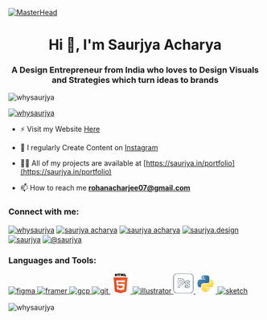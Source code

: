 [![MasterHead](https://opengraph.b-cdn.net/production/images/25eefb78-41b4-44dc-85ec-ae7c4b120f0d.png?token=vUwUWIc9HRBsKl5W8EvLmwG35ehL2FyYvzR-_extG5U&height=630&width=1200&expires=33269817660)](https://rishavchanda.io)
<h1 align="center">Hi 👋, I'm Saurjya Acharya</h1>
<h3 align="center">A Design Entrepreneur from India who loves to Design Visuals and Strategies which turn ideas to brands</h3>

<p align="left"> <img src="https://komarev.com/ghpvc/?username=whysaurjya&label=Profile%20views&color=0e75b6&style=flat" alt="whysaurjya" /> </p>

<p align="left"> <a href="https://twitter.com/whysaurjya" target="blank"><img src="https://img.shields.io/twitter/follow/whysaurjya?logo=twitter&style=for-the-badge" alt="whysaurjya" /></a> </p>

- ⚡ Visit my Website [Here](https://saurjya.in/)

- 📝 I regularly Create Content on [Instagram](https://www.instagram.com/saurjya.design/)

- 👨‍💻 All of my projects are available at [https://saurjya.in/portfolio](https://saurjya.in/portfolio)

- 📫 How to reach me **rohanacharjee07@gmail.com**

<h3 align="left">Connect with me:</h3>
<p align="left">
<a href="https://twitter.com/whysaurjya" target="blank"><img align="center" src="https://raw.githubusercontent.com/rahuldkjain/github-profile-readme-generator/master/src/images/icons/Social/twitter.svg" alt="whysaurjya" height="30" width="40" /></a>
<a href="https://linkedin.com/in/saurjya acharya" target="blank"><img align="center" src="https://raw.githubusercontent.com/rahuldkjain/github-profile-readme-generator/master/src/images/icons/Social/linked-in-alt.svg" alt="saurjya acharya" height="30" width="40" /></a>
<a href="https://fb.com/saurjya acharya" target="blank"><img align="center" src="https://raw.githubusercontent.com/rahuldkjain/github-profile-readme-generator/master/src/images/icons/Social/facebook.svg" alt="saurjya acharya" height="30" width="40" /></a>
<a href="https://instagram.com/saurjya.design" target="blank"><img align="center" src="https://raw.githubusercontent.com/rahuldkjain/github-profile-readme-generator/master/src/images/icons/Social/instagram.svg" alt="saurjya.design" height="30" width="40" /></a>
<a href="https://dribbble.com/saurjya" target="blank"><img align="center" src="https://raw.githubusercontent.com/rahuldkjain/github-profile-readme-generator/master/src/images/icons/Social/dribbble.svg" alt="saurjya" height="30" width="40" /></a>
<a href="https://medium.com/@saurjya" target="blank"><img align="center" src="https://raw.githubusercontent.com/rahuldkjain/github-profile-readme-generator/master/src/images/icons/Social/medium.svg" alt="@saurjya" height="30" width="40" /></a>
</p>

<h3 align="left">Languages and Tools:</h3>
<p align="left"> <a href="https://www.figma.com/" target="_blank" rel="noreferrer"> <img src="https://www.vectorlogo.zone/logos/figma/figma-icon.svg" alt="figma" width="40" height="40"/> </a> <a href="https://www.framer.com/" target="_blank" rel="noreferrer"> <img src="https://www.vectorlogo.zone/logos/framer/framer-icon.svg" alt="framer" width="40" height="40"/> </a> <a href="https://cloud.google.com" target="_blank" rel="noreferrer"> <img src="https://www.vectorlogo.zone/logos/google_cloud/google_cloud-icon.svg" alt="gcp" width="40" height="40"/> </a> <a href="https://git-scm.com/" target="_blank" rel="noreferrer"> <img src="https://www.vectorlogo.zone/logos/git-scm/git-scm-icon.svg" alt="git" width="40" height="40"/> </a> <a href="https://www.w3.org/html/" target="_blank" rel="noreferrer"> <img src="https://raw.githubusercontent.com/devicons/devicon/master/icons/html5/html5-original-wordmark.svg" alt="html5" width="40" height="40"/> </a> <a href="https://www.adobe.com/in/products/illustrator.html" target="_blank" rel="noreferrer"> <img src="https://www.vectorlogo.zone/logos/adobe_illustrator/adobe_illustrator-icon.svg" alt="illustrator" width="40" height="40"/> </a> <a href="https://www.photoshop.com/en" target="_blank" rel="noreferrer"> <img src="https://raw.githubusercontent.com/devicons/devicon/master/icons/photoshop/photoshop-line.svg" alt="photoshop" width="40" height="40"/> </a> <a href="https://www.python.org" target="_blank" rel="noreferrer"> <img src="https://raw.githubusercontent.com/devicons/devicon/master/icons/python/python-original.svg" alt="python" width="40" height="40"/> </a> <a href="https://www.sketch.com/" target="_blank" rel="noreferrer"> <img src="https://www.vectorlogo.zone/logos/sketchapp/sketchapp-icon.svg" alt="sketch" width="40" height="40"/> </a> </p>

<p><img align="center" src="https://github-readme-stats.vercel.app/api/top-langs?username=whysaurjya&show_icons=true&locale=en&layout=compact" alt="whysaurjya" /></p>
